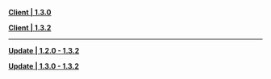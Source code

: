 **[Client | 1.3.0](https://autopatchcnws.yuanshen.com/client_app/pc_mihoyo/20210203_e24bc564fc91a013/YuanShen_1.3.0.zip)**

**[Client | 1.3.2](https://autopatchcnws.yuanshen.com/client_app/pc_mihoyo/20210210_78f8a53c55c370fc/YuanShen_1.3.2.zip)**


---

**[Update | 1.2.0 - 1.3.2](https://autopatchcnws.yuanshen.com/client_app/update/hk4e_cn/18/1.2.0_1.3.2_diff_3uF60RK2.zip)**

**[Update | 1.3.0 - 1.3.2](https://autopatchcnws.yuanshen.com/client_app/update/hk4e_cn/18/1.3.0_1.3.2_diff_bBi6SfEs.zip)**